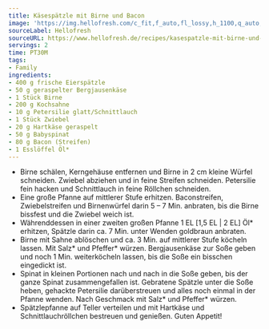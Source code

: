 ```yaml
---
title: Käsespätzle mit Birne und Bacon
image: 'https://img.hellofresh.com/c_fit,f_auto,fl_lossy,h_1100,q_auto,w_2600/hellofresh_s3/image/kasespatzle-mit-birne-und-bacon-5967646a.jpg'
sourceLabel: Hellofresh
sourceURL: https://www.hellofresh.de/recipes/kasespatzle-mit-birne-und-bacon-62285e600e741411302cea80
servings: 2
time: PT30M
tags:
- Family
ingredients:
- 400 g frische Eierspätzle
- 50 g geraspelter Bergjausenkäse
- 1 Stück Birne
- 200 g Kochsahne
- 10 g Petersilie glatt/Schnittlauch
- 1 Stück Zwiebel
- 20 g Hartkäse geraspelt
- 50 g Babyspinat
- 80 g Bacon (Streifen)
- 1 Esslöffel Öl*
---
```


- Birne schälen, Kerngehäuse entfernen und Birne in 2 cm kleine Würfel schneiden.  Zwiebel abziehen und in feine Streifen schneiden.  Petersilie fein hacken und Schnittlauch in feine Röllchen schneiden.
- Eine große Pfanne auf mittlerer Stufe erhitzen. Baconstreifen, Zwiebelstreifen und Birnenwürfel darin 5 – 7 Min. anbraten, bis die Birne bissfest und die Zwiebel weich ist.
- Währenddessen in einer zweiten großen Pfanne 1 EL [1,5 EL | 2 EL] Öl\* erhitzen, Spätzle darin ca. 7 Min. unter Wenden goldbraun anbraten.
- Birne mit Sahne ablöschen und ca. 3 Min. auf mittlerer Stufe köcheln lassen. Mit Salz\* und Pfeffer\* würzen. Bergjausenkäse zur Soße geben und noch 1 Min. weiterköcheln lassen, bis die Soße ein bisschen eingedickt ist.
- Spinat in kleinen Portionen nach und nach in die Soße geben, bis der ganze Spinat zusammengefallen ist. Gebratene Spätzle unter die Soße heben, gehackte Petersilie darüberstreuen und alles noch einmal in der Pfanne wenden. Nach Geschmack mit Salz\* und Pfeffer\* würzen.
- Spätzlepfanne auf Teller verteilen und mit Hartkäse und Schnittlauchröllchen bestreuen und genießen.  Guten Appetit!
